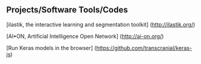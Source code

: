 
Projects/Software Tools/Codes
----------------------------------------------------------------------------------------------------------------------------------



[ilastik, the interactive learning and segmentation toolkit] (http://ilastik.org/)

[AI•ON, Artificial Intelligence Open Network] (http://ai-on.org/)

[Run Keras models in the browser] (https://github.com/transcranial/keras-js)



